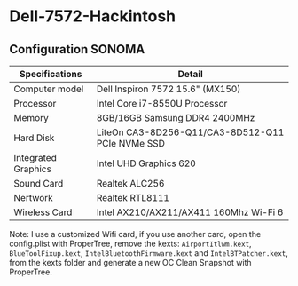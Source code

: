 # Dell-7572-Hackintosh
## Configuration SONOMA

| Specifications | Detail                                                  |
| ------------------- | ------------------------------------------- |
| Computer model      | Dell Inspiron 7572 15.6"   (MX150)         |
| Processor           | Intel Core i7-8550U Processor              |
| Memory              | 8GB/16GB Samsung DDR4 2400MHz              |
| Hard Disk           | LiteOn CA3-8D256-Q11/CA3-8D512-Q11 PCIe NVMe SSD    |
| Integrated Graphics | Intel UHD Graphics 620                     |
| Sound Card          | Realtek ALC256                             |
| Nertwork            | Realtek RTL8111
| Wireless Card       | Intel AX210/AX211/AX411 160Mhz Wi-Fi 6     |


Note: 
I use a customized Wifi card, if you use another card, open the config.plist with ProperTree, remove the kexts: `AirportItlwm.kext`, `BlueToolFixup.kext`, `IntelBluetoothFirmware.kext` and `IntelBTPatcher.kext`, from the kexts folder and generate a new OC Clean Snapshot with ProperTree.